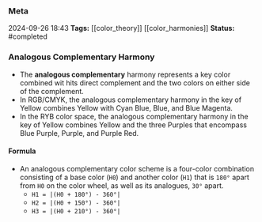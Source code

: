 ### Meta
2024-09-26 18:43
**Tags:** [[color_theory]] [[color_harmonies]]
**Status:** #completed 

### Analogous Complementary Harmony
- The **analogous complementary** harmony represents a key color combined wit hits direct complement and the two colors on either side of the complement.
- In RGB/CMYK, the analogous complementary harmony in the key of Yellow combines Yellow with Cyan Blue, Blue, and Blue Magenta.
- In the RYB color space, the analogous complementary harmony in the key of Yellow combines Yellow and the three Purples that encompass Blue Purple, Purple, and Purple Red.

#### Formula
- An analogous complementary color scheme is a four-color combination consisting of a base color (`H0`) and another color (`H1`) that is `180°` apart from `H0` on the color wheel, as well as its analogues, `30°`  apart.
	- `H1 = |(H0 + 180°) - 360°|`
	- `H2 = |(H0 + 150°) - 360°|`
	- `H3 = |(H0 + 210°) - 360°|`
